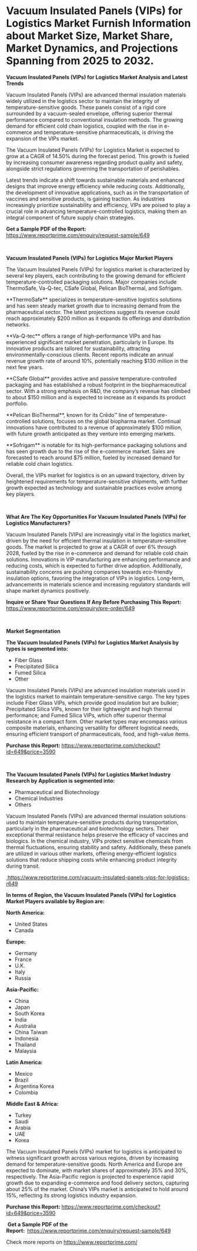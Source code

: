<p><h1>Vacuum Insulated Panels (VIPs) for Logistics Market Furnish Information about Market Size, Market Share, Market Dynamics, and Projections Spanning from 2025 to 2032.</h1></p><p><strong>Vacuum Insulated Panels (VIPs) for Logistics Market Analysis and Latest Trends</strong></p>
<p><p>Vacuum Insulated Panels (VIPs) are advanced thermal insulation materials widely utilized in the logistics sector to maintain the integrity of temperature-sensitive goods. These panels consist of a rigid core surrounded by a vacuum-sealed envelope, offering superior thermal performance compared to conventional insulation methods. The growing demand for efficient cold chain logistics, coupled with the rise in e-commerce and temperature-sensitive pharmaceuticals, is driving the expansion of the VIPs market.</p><p>The Vacuum Insulated Panels (VIPs) for Logistics Market is expected to grow at a CAGR of 14.50% during the forecast period. This growth is fueled by increasing consumer awareness regarding product quality and safety, alongside strict regulations governing the transportation of perishables. </p><p>Latest trends indicate a shift towards sustainable materials and enhanced designs that improve energy efficiency while reducing costs. Additionally, the development of innovative applications, such as in the transportation of vaccines and sensitive products, is gaining traction. As industries increasingly prioritize sustainability and efficiency, VIPs are poised to play a crucial role in advancing temperature-controlled logistics, making them an integral component of future supply chain strategies.</p></p>
<p><strong>Get a Sample PDF of the Report:&nbsp;</strong> <a href="https://www.reportprime.com/enquiry/request-sample/649?utm_campaign=2464&utm_medium=2&utm_source=Github&utm_content=ia&utm_term=18032025&utm_id=vacuum-insulated-panels-vips-for-logistics">https://www.reportprime.com/enquiry/request-sample/649</a></p>
<p>&nbsp;</p>
<p><strong>Vacuum Insulated Panels (VIPs) for Logistics Major Market Players</strong></p>
<p><p>The Vacuum Insulated Panels (VIPs) for logistics market is characterized by several key players, each contributing to the growing demand for efficient temperature-controlled packaging solutions. Major companies include ThermoSafe, Va-Q-tec, CSafe Global, Pelican BioThermal, and Sofrigam.</p><p>**ThermoSafe** specializes in temperature-sensitive logistics solutions and has seen steady market growth due to increasing demand from the pharmaceutical sector. The latest projections suggest its revenue could reach approximately $200 million as it expands its offerings and distribution networks.</p><p>**Va-Q-tec** offers a range of high-performance VIPs and has experienced significant market penetration, particularly in Europe. Its innovative products are tailored for sustainability, attracting environmentally-conscious clients. Recent reports indicate an annual revenue growth rate of around 10%, potentially reaching $130 million in the next few years.</p><p>**CSafe Global** provides active and passive temperature-controlled packaging and has established a robust footprint in the biopharmaceutical sector. With a strong emphasis on R&D, the company’s revenue has climbed to about $150 million and is expected to increase as it expands its product portfolio.</p><p>**Pelican BioThermal**, known for its Crēdo™ line of temperature-controlled solutions, focuses on the global biopharma market. Continual innovations have contributed to a revenue of approximately $100 million, with future growth anticipated as they venture into emerging markets.</p><p>**Sofrigam** is notable for its high-performance packaging solutions and has seen growth due to the rise of the e-commerce market. Sales are forecasted to reach around $75 million, fueled by increased demand for reliable cold chain logistics.</p><p>Overall, the VIPs market for logistics is on an upward trajectory, driven by heightened requirements for temperature-sensitive shipments, with further growth expected as technology and sustainable practices evolve among key players.</p></p>
<p>&nbsp;</p>
<p><strong>What Are The Key Opportunities For Vacuum Insulated Panels (VIPs) for Logistics Manufacturers?</strong></p>
<p><p>Vacuum Insulated Panels (VIPs) are increasingly vital in the logistics market, driven by the need for efficient thermal insulation in temperature-sensitive goods. The market is projected to grow at a CAGR of over 6% through 2028, fueled by the rise in e-commerce and demand for reliable cold chain solutions. Innovations in VIP manufacturing are enhancing performance and reducing costs, which is expected to further drive adoption. Additionally, sustainability concerns are pushing companies towards eco-friendly insulation options, favoring the integration of VIPs in logistics. Long-term, advancements in materials science and increasing regulatory standards will shape market dynamics positively.</p></p>
<p><strong>Inquire or Share Your Questions If Any Before Purchasing This Report:</strong> <a href="https://www.reportprime.com/enquiry/pre-order/649?utm_campaign=2464&utm_medium=2&utm_source=Github&utm_content=ia&utm_term=18032025&utm_id=vacuum-insulated-panels-vips-for-logistics">https://www.reportprime.com/enquiry/pre-order/649</a></p>
<p>&nbsp;</p>
<p><strong>Market Segmentation</strong></p>
<p><strong>The Vacuum Insulated Panels (VIPs) for Logistics Market Analysis by types is segmented into:</strong></p>
<p><ul><li>Fiber Glass</li><li>Precipitated Silica</li><li>Fumed Silica</li><li>Other</li></ul></p>
<p><p>Vacuum Insulated Panels (VIPs) are advanced insulation materials used in the logistics market to maintain temperature-sensitive cargo. The key types include Fiber Glass VIPs, which provide good insulation but are bulkier; Precipitated Silica VIPs, known for their lightweight and high thermal performance; and Fumed Silica VIPs, which offer superior thermal resistance in a compact form. Other market types may encompass various composite materials, enhancing versatility for different logistical needs, ensuring efficient transport of pharmaceuticals, food, and high-value items.</p></p>
<p><strong>Purchase this Report:&nbsp;</strong><a href="https://www.reportprime.com/checkout?id=649&price=3590&utm_campaign=2464&utm_medium=2&utm_source=Github&utm_content=ia&utm_term=18032025&utm_id=vacuum-insulated-panels-vips-for-logistics">https://www.reportprime.com/checkout?id=649&price=3590</a></p>
<p>&nbsp;</p>
<p><strong>The Vacuum Insulated Panels (VIPs) for Logistics Market Industry Research by Application is segmented into:</strong></p>
<p><ul><li>Pharmaceutical and Biotechnology</li><li>Chemical Industries</li><li>Others</li></ul></p>
<p><p>Vacuum Insulated Panels (VIPs) are advanced thermal insulation solutions used to maintain temperature-sensitive products during transportation, particularly in the pharmaceutical and biotechnology sectors. Their exceptional thermal resistance helps preserve the efficacy of vaccines and biologics. In the chemical industry, VIPs protect sensitive chemicals from thermal fluctuations, ensuring stability and safety. Additionally, these panels are utilized in various other markets, offering energy-efficient logistics solutions that reduce shipping costs while enhancing product integrity during transit.</p></p>
<p><a href="https://www.reportprime.com/vacuum-insulated-panels-vips-for-logistics-r649?utm_campaign=2464&utm_medium=2&utm_source=Github&utm_content=ia&utm_term=18032025&utm_id=vacuum-insulated-panels-vips-for-logistics">&nbsp;https://www.reportprime.com/vacuum-insulated-panels-vips-for-logistics-r649</a></p>
<p><strong>In terms of Region, the Vacuum Insulated Panels (VIPs) for Logistics Market Players available by Region are:</strong></p>
<p>
    <p> <strong> North America: </strong>
        <ul>
            <li>United States</li>
            <li>Canada</li>
        </ul>
        </p> 
    <p> <strong> Europe: </strong>
        <ul>
            <li>Germany</li>
            <li>France</li>
            <li>U.K.</li>
            <li>Italy</li>
            <li>Russia</li>
        </ul>
        </p> 
    <p> <strong> Asia-Pacific: </strong>
        <ul>
            <li>China</li>
            <li>Japan</li>
            <li>South Korea</li>
            <li>India</li>
            <li>Australia</li>
            <li>China Taiwan</li>
            <li>Indonesia</li>
            <li>Thailand</li>
            <li>Malaysia</li>
        </ul>
        </p> 
    <p> <strong> Latin America: </strong>
        <ul>
            <li>Mexico</li>
            <li>Brazil</li>
            <li>Argentina Korea</li>
            <li>Colombia</li>
        </ul>
        </p> 
    <p> <strong> Middle East & Africa: </strong>
        <ul>
            <li>Turkey</li>
            <li>Saudi</li>
            <li>Arabia</li>
            <li>UAE</li>
            <li>Korea</li>
        </ul>
    </p>
    </p>
<p><p>The Vacuum Insulated Panels (VIPs) market for logistics is anticipated to witness significant growth across various regions, driven by increasing demand for temperature-sensitive goods. North America and Europe are expected to dominate, with market shares of approximately 35% and 30%, respectively. The Asia-Pacific region is projected to experience rapid growth due to expanding e-commerce and food delivery sectors, capturing about 25% of the market. China’s VIPs market is anticipated to hold around 15%, reflecting its strong logistics industry expansion.</p></p>
<p><strong>Purchase this Report: </strong><a href="https://www.reportprime.com/checkout?id=649&price=3590&utm_campaign=2464&utm_medium=2&utm_source=Github&utm_content=ia&utm_term=18032025&utm_id=vacuum-insulated-panels-vips-for-logistics">https://www.reportprime.com/checkout?id=649&price=3590</a></p>
<p>&nbsp;<strong>Get a Sample PDF of the Report:&nbsp;&nbsp;</strong><a href="https://www.reportprime.com/enquiry/request-sample/649?utm_campaign=2464&utm_medium=2&utm_source=Github&utm_content=ia&utm_term=18032025&utm_id=vacuum-insulated-panels-vips-for-logistics">https://www.reportprime.com/enquiry/request-sample/649</a></p>
<p><strong></strong></p>
<p>Check more reports on <a href="https://www.reportprime.com/?utm_campaign=2464&utm_medium=2&utm_source=Github&utm_content=ia&utm_term=18032025&utm_id=vacuum-insulated-panels-vips-for-logistics">https://www.reportprime.com/</a></p>